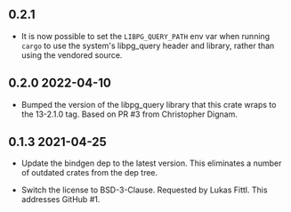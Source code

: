 ## 0.2.1

* It is now possible to set the `LIBPG_QUERY_PATH` env var when running
  `cargo` to use the system's libpg_query header and library, rather than
  using the vendored source.

## 0.2.0  2022-04-10

* Bumped the version of the libpg_query library that this crate wraps to the
  13-2.1.0 tag. Based on PR #3 from Christopher Dignam.

## 0.1.3  2021-04-25

* Update the bindgen dep to the latest version. This eliminates a number of
  outdated crates from the dep tree.

* Switch the license to BSD-3-Clause. Requested by Lukas Fittl. This addresses
  GitHub #1.
